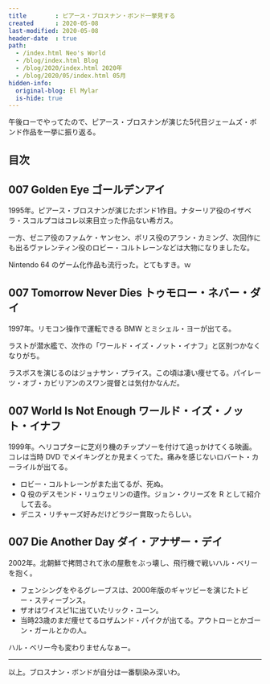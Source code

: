 ```yaml
---
title        : ピアース・ブロスナン・ボンド一挙見する
created      : 2020-05-08
last-modified: 2020-05-08
header-date  : true
path:
  - /index.html Neo's World
  - /blog/index.html Blog
  - /blog/2020/index.html 2020年
  - /blog/2020/05/index.html 05月
hidden-info:
  original-blog: El Mylar
  is-hide: true
---
```


午後ローでやってたので、ピアース・ブロスナンが演じた5代目ジェームズ・ボンド作品を一挙に振り返る。

## 目次

## 007 Golden Eye ゴールデンアイ

1995年。ピアース・ブロスナンが演じたボンド1作目。ナターリア役のイザベラ・スコルプコはコレ以来目立った作品ない希ガス。

一方、ゼニア役のファムケ・ヤンセン、ボリス役のアラン・カミング、次回作にも出るヴァレンティン役のロビー・コルトレーンなどは大物になりましたな。

Nintendo 64 のゲーム化作品も流行った。とてもすき。ｗ

## 007 Tomorrow Never Dies トゥモロー・ネバー・ダイ

1997年。リモコン操作で運転できる BMW とミシェル・ヨーが出てる。

ラストが潜水艦で、次作の「ワールド・イズ・ノット・イナフ」と区別つかなくなりがち。

ラスボスを演じるのはジョナサン・プライス。この頃は凄い痩せてる。パイレーツ・オブ・カビリアンのスワン提督とは気付かなんだ。

## 007 World Is Not Enough ワールド・イズ・ノット・イナフ

1999年。ヘリコプターに芝刈り機のチップソーを付けて追っかけてくる映画。コレは当時 DVD でメイキングとか見まくってた。痛みを感じないロバート・カーライルが出てる。

- ロビー・コルトレーンがまた出てるが、死ぬ。
- Q 役のデスモンド・リュウェリンの遺作。ジョン・クリーズを R として紹介して去る。
- デニス・リチャーズ好みだけどラジー賞取ったらしい。

## 007 Die Another Day ダイ・アナザー・デイ

2002年。北朝鮮で拷問されて氷の屋敷をぶっ壊し、飛行機で戦いハル・ベリーを抱く。

- フェンシングをやるグレーブスは、2000年版のギャツビーを演じたトビー・スティーブンス。
- ザオはワイスピ1に出ていたリック・ユーン。
- 当時23歳のまだ痩せてるロザムンド・パイクが出てる。アウトローとかゴーン・ガールとかの人。

ハル・ベリー今も変わりませんなぁー。

---

以上。ブロスナン・ボンドが自分は一番馴染み深いわ。
